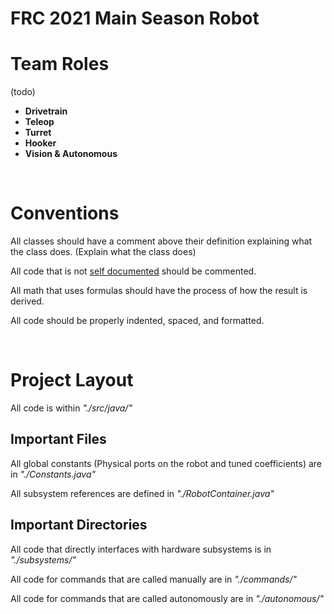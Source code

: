 # **FRC 2021 Main Season Robot**

# Team Roles

(todo)

 - **Drivetrain**
 - **Teleop**
 - **Turret**
 - **Hooker**
 - **Vision & Autonomous**

<br/>

# Conventions

All classes should have a comment above their definition explaining what the class does. (Explain what the class does)

All code that is not [self documented]("https://en.wikipedia.org/wiki/Self-documenting_code#:~:text=Self%2Ddocumenting%20code%20is%20ostensibly,symbol's%20meaning%2C%20such%20as%20article.&text=The%20code%20must%20also%20have,easily%20understand%20the%20algorithm%20used.") should be commented.

All math that uses formulas should have the process of how the result is derived.

All code should be properly indented, spaced, and formatted.

<br/>

# Project Layout

All code is within *"./src/java/"*

## Important Files

All global constants (Physical ports on the robot and tuned coefficients) are in *"./Constants.java"*

All subsystem references are defined in *"./RobotContainer.java"*

## Important Directories

All code that directly interfaces with hardware subsystems is in *"./subsystems/"*

All code for commands that are called manually are in *"./commands/"*

All code for commands that are called autonomously are in *"./autonomous/"*